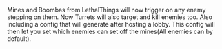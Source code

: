 Mines and Boombas from LethalThings will now trigger on any enemy stepping on them. Now Turrets will also target and kill enemies too. Also including a config that will generate after hosting a lobby. This config will then let you set which enemies can set off the mines(All enemies can by default).